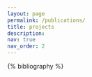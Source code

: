 ```yaml
---
layout: page
permalink: /publications/
title: projects
description:  
nav: true
nav_order: 2
---
```


<!-- _pages/publications.md -->
<div class="publications">

{% bibliography %}

</div>
